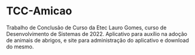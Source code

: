 # TCC-Amicao
Trabalho de Conclusão de Curso da Etec Lauro Gomes, curso de Desenvolvimento de Sistemas de 2022. Aplicativo para auxílio na adoção de animais de abrigos, e site para administração do aplicativo e download do mesmo.
